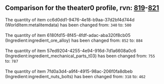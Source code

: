 ## Comparison for the theater0 profile, rvn: [819](https://github.com/PRO100KatYT/FortniteProfileRevisions/tree/main/profiles/theater0/819%20theater0.json)-[821](https://github.com/PRO100KatYT/FortniteProfileRevisions/tree/main/profiles/theater0/821%20theater0.json)

The quantity of item cc6d0dd1-9476-4e18-b9aa-37d2bf4d744d (WorldItem:metalitemdata) has been changed from: `340` to: `500`
<br><br>
The quantity of item 6180fd15-8f45-4fdf-adac-aba320f8cb05 (Ingredient:ingredient_ore_alloy) has been changed from: `852` to: `884`
<br><br>
The quantity of item 57ed9204-4255-4e94-916d-7d1a6608a0c6 (Ingredient:ingredient_mechanical_parts_t03) has been changed from: `755` to: `787`
<br><br>
The quantity of item 7fd0a3d4-a9f4-4915-98ac-206f0fa8dbeb (Ingredient:ingredient_nuts_bolts) has been changed from: `318` to: `462`
<br><br>
